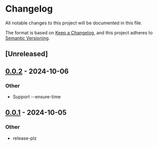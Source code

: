 # Changelog

All notable changes to this project will be documented in this file.

The format is based on [Keep a Changelog](https://keepachangelog.com/en/1.0.0/),
and this project adheres to [Semantic Versioning](https://semver.org/spec/v2.0.0.html).

## [Unreleased]

## [0.0.2](https://github.com/vigoo/test-r/compare/test-r-core-v0.0.1...test-r-core-v0.0.2) - 2024-10-06

### Other

- Support --ensure-time

## [0.0.1](https://github.com/vigoo/test-r/releases/tag/test-r-core-v0.0.1) - 2024-10-05

### Other

- release-plz
